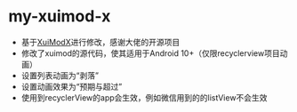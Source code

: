 # my-xuimod-x

- 基于[XuiModX](https://github.com/oOJohn6Oo/XuiModX)进行修改，感谢大佬的开源项目
- 修改了xuimod的源代码，使其适用于Android 10+（仅限recyclerview项目动画）
- 设置列表动画为“剥落”
- 设置动画效果为“预期与超过”
- 使用到recyclerView的app会生效，例如微信用到的的listView不会生效